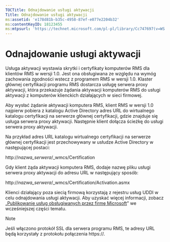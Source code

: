 ```yaml
---
TOCTitle: Odnajdowanie usługi aktywacji
Title: Odnajdowanie usługi aktywacji
ms:assetid: 'e178d81b-b35c-4958-87ef-e077e2204b32'
ms:contentKeyID: 18123455
ms:mtpsurl: 'https://technet.microsoft.com/pl-pl/library/Cc747697(v=WS.10)'
---
```


Odnajdowanie usługi aktywacji
=============================

Usługa aktywacji wystawia skrytki i certyfikaty komputerów RMS dla klientów RMS w wersji 1.0. Jest ona obsługiwana ze względu na wymóg zachowania zgodności wstecz z programem RMS w wersji 1.0. Klaster głównej certyfikacji programu RMS dostarcza usługę serwera proxy aktywacji, która przekazuje żądania aktywacji komputerów RMS do usługi aktywacji z komputerów klienckich działających w sieci firmowej.

Aby wysłać żądanie aktywacji komputera RMS, klient RMS w wersji 1.0 najpierw pobiera z katalogu Active Directory adres URL do wirtualnego katalogu certyfikacji na serwerze głównej certyfikacji, gdzie znajduje się usługa serwera proxy aktywacji. Następnie klient dołącza ścieżkę do usługi serwera proxy aktywacji.

Na przykład adres URL katalogu wirtualnego certyfikacji na serwerze głównej certyfikacji jest przechowywany w usłudze Active Directory w następującej postaci:

http://*nazwa\_serwera*/\_wmcs/Certification

Gdy klient żąda aktywacji komputera RMS, dodaje nazwę pliku usługi serwera proxy aktywacji do adresu URL w następujący sposób:

http://*nazwa\_serwera*/\_wmcs/Certification/Activation.asmx

Klienci działający poza siecią firmową korzystają z rejestru usług UDDI w celu odnajdowania usługi aktywacji. Aby uzyskać więcej informacji, zobacz „[Publikowanie usług obsługiwanych przez firmę Microsoft](https://technet.microsoft.com/7ee8cb4d-1b46-48be-8a4c-5ff6a458231a)” we wcześniejszej części tematu.

> [!note]  
> Jeśli włączono protokół SSL dla serwera programu RMS, te adresy URL będą korzystały z protokołu połączenia https://. 
